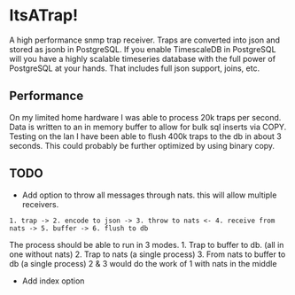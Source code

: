 # ItsATrap!
A high performance snmp trap receiver. Traps are converted into json and stored as jsonb in PostgreSQL. If you enable TimescaleDB in PostgreSQL will you have a highly scalable timeseries database with the full power of PostgreSQL at your hands. That includes full json support, joins, etc.

## Performance
On my limited home hardware I was able to process 20k traps per second. 
Data is written to an in memory buffer to allow for bulk sql inserts via COPY. Testing on the lan I have been able to flush 400k traps to the db in about 3 seconds. This could probably be further optimized by using binary copy.
## TODO

- Add option to throw all messages through nats. this will allow multiple receivers.
 
 `1. trap -> 2. encode to json -> 3. throw to nats <- 4. receive from nats -> 5. buffer -> 6. flush to db`
 
 The process should be able to run in 3 modes.
	1. Trap to buffer to db. (all in one without nats)
        2. Trap to nats (a single process)
        3. From nats to buffer to db (a single process)
  	2 & 3 would do the work of 1 with nats in the middle

- Add index option
